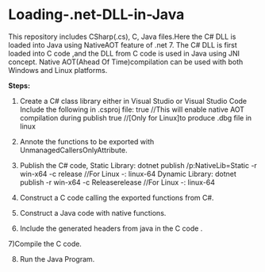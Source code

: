 # Loading-.net-DLL-in-Java

This repository includes CSharp(.cs), C, Java files.Here the C# DLL is loaded into Java using NativeAOT feature of .net 7.
The C# DLL is first loaded into C code ,and the DLL from  C code is used in Java using JNI concept.
Native AOT(Ahead Of Time)compilation can be used with both Windows and Linux platforms.

**Steps:**

1) Create a C# class library either in Visual Studio or Visual Studio Code
   Include the following in .csproj file:
     <PublishAot>true</PublishAot> //This will enable native AOT compilation during publish
     <StripSymbols>true</StripSymbols> //[Only for Linux]to produce .dbg file in linux
     
2) Annote the functions to be exported with UnmanagedCallersOnlyAttribute.
3) Publish the C# code,
       Static Library:  dotnet publish /p:NativeLib=Static -r win-x64 -c release //For Linux -: linux-64
       Dynamic Library: dotnet publish -r win-x64 -c Releaserelease //For Linux -: linux-64
       
4) Construct a C code calling the exported functions from C#.

5) Construct a Java code with native functions.

6) Include the generated headers from java in the C code .

7)Compile the C code.

8) Run the Java Program.
    

